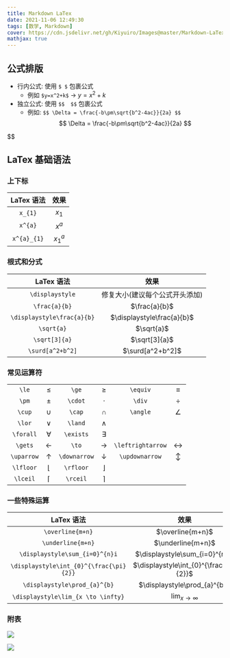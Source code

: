 ```yaml
---
title: Markdown LaTex
date: 2021-11-06 12:49:30
tags: [数学, Markdown]
cover: https://cdn.jsdelivr.net/gh/Kiyuiro/Images@master/Markdown-LaTex/cover-2021-11-18-11-03-03-976a1062189e17c386443ffab043f457-d887cc.png
mathjax: true
---
```


## 公式排版
* 行内公式: 使用 `$ $` 包裹公式
  * 例如 `$y=x^2+k$` $\to$ $y=x^2+k$
* 独立公式: 使用 `$$  $$` 包裹公式
  * 例如: `$$ \Delta = \frac{-b\pm\sqrt{b^2-4ac}}{2a} $$`
  $$ \Delta = \frac{-b\pm\sqrt{b^2-4ac}}{2a} $$

$\$

## LaTex 基础语法

###  上下标

| LaTex 语法 | 效果 |
| :---: | :---: |
| `x_{1}` | $x_{1}$ |
| `x^{a}` | $x^{a}$ |
| `x^{a}_{1}` | $x^{a}_{1}$ |

### 根式和分式

| LaTex 语法 | 效果 |
| :---: | :---: |
| `\displaystyle` | 修复大小(建议每个公式开头添加) |
| `\frac{a}{b}` | $\frac{a}{b}$ |
| `\displaystyle\frac{a}{b}` | $\displaystyle\frac{a}{b}$ |
| `\sqrt{a}` | $\sqrt{a}$ |
| `\sqrt[3]{a}` | $\sqrt[3]{a}$ |
| `\surd[a^2+b^2]` | $\surd[a^2+b^2]$ |

### 常见运算符

|       |       |       |       |       |       | 
| :---: | :---: | :---: | :---: | :---: | :---: |
| `\le` | $\le$ | `\ge` | $\ge$ | `\equiv` | $\equiv$ |
| `\pm` | $\pm$ | `\cdot` | $\cdot$ | `\div` | $\div$ |
| `\cup` | $\cup$ | `\cap` | $\cap$ | `\angle` | $\angle$ |
| `\lor` | $\lor$ | `\land` | $\land$ | | |
| `\forall` | $\forall$ | `\exists` | $\exists$ | | |
| `\gets` | $\gets$ | `\to` | $\to$ | `\leftrightarrow` | $\leftrightarrow$ |
| `\uparrow` | $\uparrow$ | `\downarrow` | $\downarrow$ | `\updownarrow` | $\updownarrow$ |
| `\lfloor` | $\lfloor$ | `\rfloor` | $\rfloor$ | | |
| `\lceil` | $\lceil$ | `\rceil` | $\rceil$ | | |

### 一些特殊运算

| LaTex 语法 | 效果 |
| :---: | :---: |
| `\overline{m+n}` | $\overline{m+n}$ |
| `\underline{m+n}` | $\underline{m+n}$ |
| `\displaystyle\sum_{i=0}^{n}i` | $\displaystyle\sum_{i=0}^{n}i$ |
| `\displaystyle\int_{0}^{\frac{\pi}{2}}` | $\displaystyle\int_{0}^{\frac{\pi}{2}}$ |
| `\displaystyle\prod_{a}^{b}` | $\displaystyle\prod_{a}^{b}$ |
| `\displaystyle\lim_{x \to \infty}` | $\displaystyle\lim_{x\to\infty}$ |

### 附表

![](https://cdn.jsdelivr.net/gh/Kiyuiro/Images@master/Markdown-LaTex/希腊字母-2021-11-18-12-32-49-73005227c712bd276e3c34bc4f8ef0d9-4bcaa6.png)

![](https://cdn.jsdelivr.net/gh/Kiyuiro/Images@master/Markdown-LaTex/AMS二元运算符-2021-11-18-12-32-49-6e3b459593953db5eb8c236fc88e8fca-c1f1c4.png)